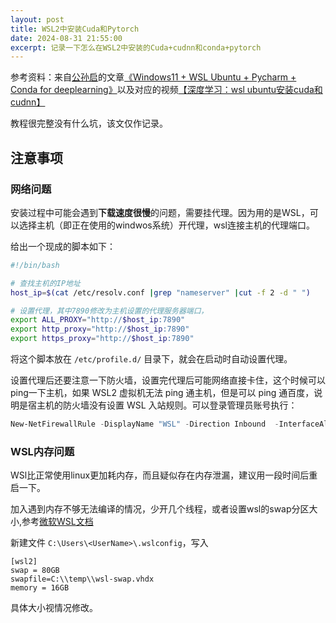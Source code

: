 ```yaml
---
layout: post
title: WSL2中安装Cuda和Pytorch
date: 2024-08-31 21:55:00
excerpt: 记录一下怎么在WSL2中安装的Cuda+cudnn和conda+pytorch
---
```


参考资料：来自[公孙启](https://www.gongsunqi.xyz/)的文章[《Windows11 + WSL Ubuntu + Pycharm + Conda for deeplearning》](https://www.gongsunqi.xyz/posts/3c995b2a/)以及对应的视频[【深度学习：wsl ubuntu安装cuda和cudnn】](https://www.bilibili.com/video/BV1Am4y1G7Pv)


教程很完整没有什么坑，该文仅作记录。

## 注意事项

### 网络问题

安装过程中可能会遇到**下载速度很慢**的问题，需要挂代理。因为用的是WSL，可以选择主机（即正在使用的windwos系统）开代理，wsl连接主机的代理端口。

给出一个现成的脚本如下：

```sh
#!/bin/bash

# 查找主机的IP地址
host_ip=$(cat /etc/resolv.conf |grep "nameserver" |cut -f 2 -d " ")

# 设置代理，其中7890修改为主机设置的代理服务器端口，
export ALL_PROXY="http://$host_ip:7890"
export http_proxy="http://$host_ip:7890"
export https_proxy="http://$host_ip:7890"
```
 
将这个脚本放在 `/etc/profile.d/` 目录下，就会在启动时自动设置代理。

设置代理后还要注意一下防火墙，设置完代理后可能网络直接卡住，这个时候可以ping一下主机，如果 WSL2 虚拟机无法 ping 通主机，但是可以 ping 通百度，说明是宿主机的防火墙没有设置 WSL 入站规则。可以登录管理员账号执行：

```powershell
New-NetFirewallRule -DisplayName "WSL" -Direction Inbound  -InterfaceAlias "vEthernet (WSL)"  -Action Allow
```

### WSL内存问题

WSl比正常使用linux更加耗内存，而且疑似存在内存泄漏，建议用一段时间后重启一下。

加入遇到内存不够无法编译的情况，少开几个线程，或者设置wsl的swap分区大小,参考[微软WSL文档](https://learn.microsoft.com/zh-cn/windows/wsl/wsl-config#example-wslconfig-file)

新建文件 `C:\Users\<UserName>\.wslconfig`，写入

```
[wsl2]
swap = 80GB
swapfile=C:\\temp\\wsl-swap.vhdx
memory = 16GB
```
具体大小视情况修改。
